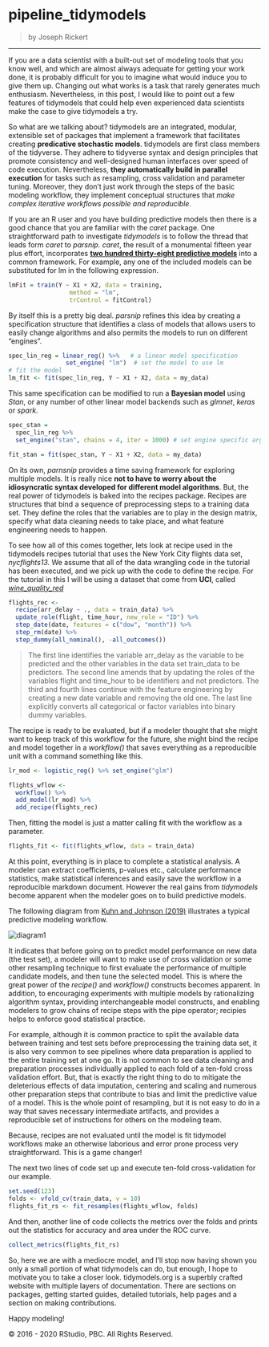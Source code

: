 pipeline\_tidymodels
================

> by Joseph Rickert

-----

If you are a data scientist with a built-out set of modeling tools that
you know well, and which are almost always adequate for getting your
work done, it is probably difficult for you to imagine what would induce
you to give them up. Changing out what works is a task that rarely
generates much enthusiasm. Nevertheless, in this post, I would like to
point out a few features of tidymodels that could help even experienced
data scientists make the case to give tidymodels a try.

So what are we talking about? tidymodels are an integrated, modular,
extensible set of packages that implement a framework that facilitates
creating **predicative stochastic models**. tidymodels are first class
members of the tidyverse. They adhere to tidyverse syntax and design
principles that promote consistency and well-designed human interfaces
over speed of code execution. Nevertheless, **they automatically build
in parallel execution** for tasks such as resampling, cross validation
and parameter tuning. Moreover, they don’t just work through the steps
of the basic modeling workflow, they implement conceptual structures
that *make complex iterative workflows possible and reproducible*.

If you are an R user and you have building predictive models then there
is a good chance that you are familiar with the *caret* package. One
straightforward path to investigate *tidymodels* is to follow the thread
that leads form *caret* to *parsnip.* *caret*, the result of a
monumental fifteen year plus effort, incorporates [**two hundred
thirty-eight predictive
models**](https://topepo.github.io/caret/available-models.html) into a
common framework. For example, any one of the included models can be
substituted for lm in the following expression.

``` r
lmFit = train(Y ~ X1 + X2, data = training, 
                 method = "lm", 
                 trControl = fitControl)
```

By itself this is a pretty big deal. *parsnip* refines this idea by
creating a specification structure that identifies a class of models
that allows users to easily change algorithms and also permits the
models to run on different “engines”.

``` r
spec_lin_reg = linear_reg() %>%   # a linear model specification
                set_engine( "lm")  # set the model to use lm
# fit the model
lm_fit <- fit(spec_lin_reg, Y ~ X1 + X2, data = my_data)
```

This same specification can be modified to run a **Bayesian model**
using *Stan*, or any number of other linear model backends such as
*glmnet*, *keras* or *spark.*

``` r
spec_stan = 
  spec_lin_reg %>%
  set_engine("stan", chains = 4, iter = 1000) # set engine specific arguments

fit_stan = fit(spec_stan, Y ~ X1 + X2, data = my_data)
```

On its own, *parnsnip* provides a time saving framework for exploring
multiple models. It is really nice **not to have to worry about the
idiosyncratic syntax developed for different model algorithms**. But,
the real power of tidymodels is baked into the recipes package. Recipes
are structures that bind a sequence of preprocessing steps to a training
data set. They define the roles that the variables are to play in the
design matrix, specify what data cleaning needs to take place, and what
feature engineering needs to happen.

To see how all of this comes together, lets look at recipe used in the
tidymodels recipes tutorial that uses the New York City flights data
set, *nycflights13.* We assume that all of the data wrangling code in
the tutorial has been executed, and we pick up with the code to define
the recipe. For the tutorial in this I will be using a dataset that come
from **UCI**, called
[*wine\_quality\_red*](https://archive.ics.uci.edu/ml/datasets/Wine+Quality)

``` r
flights_rec <- 
  recipe(arr_delay ~ ., data = train_data) %>% 
  update_role(flight, time_hour, new_role = "ID") %>% 
  step_date(date, features = c("dow", "month")) %>% 
  step_rm(date) %>% 
  step_dummy(all_nominal(), -all_outcomes())
```

> The first line identifies the variable arr\_delay as the variable to
> be predicted and the other variables in the data set train\_data to be
> predictors. The second line amends that by updating the roles of the
> variables flight and time\_hour to be identifiers and not predictors.
> The third and fourth lines continue with the feature engineering by
> creating a new date variable and removing the old one. The last line
> explicitly converts all categorical or factor variables into binary
> dummy variables.

The recipe is ready to be evaluated, but if a modeler thought that she
might want to keep track of this workflow for the future, she might bind
the recipe and model together in a *workflow()* that saves everything as
a reproducible unit with a command something like this.

``` r
lr_mod <- logistic_reg() %>% set_engine("glm")

flights_wflow <- 
  workflow() %>% 
  add_model(lr_mod) %>% 
  add_recipe(flights_rec)
```

Then, fitting the model is just a matter calling fit with the workflow
as a parameter.

``` r
flights_fit <- fit(flights_wflow, data = train_data)
```

At this point, everything is in place to complete a statistical
analysis. A modeler can extract coefficients, p-values etc., calculate
performance statistics, make statistical inferences and easily save the
workflow in a reproducible markdown document. However the real gains
from *tidymodels* become apparent when the modeler goes on to build
predictive models.

The following diagram from [Kuhn and Johnson
(2019)](https://bookdown.org/max/FES/resampling.html) illustrates a
typical predictive modeling
workflow.

![diagram1](https://rviews.rstudio.com/2020/04/21/the-case-for-tidymodels/resampling.svg)

It indicates that before going on to predict model performance on new
data (the test set), a modeler will want to make use of cross validation
or some other resampling technique to first evaluate the performance of
multiple candidate models, and then tune the selected model. This is
where the great power of the *recipe()* and *workflow()* constructs
becomes apparent. In addition, to encouraging experiments with multiple
models by rationalizing algorithm syntax, providing interchangeable
model constructs, and enabling modelers to grow chains of recipe steps
with the pipe operator; recipies helps to enforce good statistical
practice.

For example, although it is common practice to split the available data
between training and test sets before preprocessing the training data
set, it is also very common to see pipelines where data preparation is
applied to the entire training set at one go. It is not common to see
data cleaning and preparation processes individually applied to each
fold of a ten-fold cross validation effort. But, that is exactly the
right thing to do to mitigate the deleterious effects of data
imputation, centering and scaling and numerous other preparation steps
that contribute to bias and limit the predictive value of a model. This
is the whole point of resampling, but it is not easy to do in a way that
saves necessary intermediate artifacts, and provides a reproducible set
of instructions for others on the modeling team.

Because, recipes are not evaluated until the model is fit tidymodel
workflows make an otherwise laborious and error prone process very
straightforward. This is a game changer\!

The next two lines of code set up and execute ten-fold cross-validation
for our example.

``` r
set.seed(123)
folds <- vfold_cv(train_data, v = 10)
flights_fit_rs <- fit_resamples(flights_wflow, folds)
```

And then, another line of code collects the metrics over the folds and
prints out the statistics for accuracy and area under the ROC curve.

``` r
collect_metrics(flights_fit_rs)
```

So, here we are with a mediocre model, and I’ll stop now having shown
you only a small portion of what tidymodels can do, but enough, I hope
to motivate you to take a closer look. tidymodels.org is a superbly
crafted website with multiple layers of documentation. There are
sections on packages, getting started guides, detailed tutorials, help
pages and a section on making contributions.

Happy modeling\!

© 2016 - 2020 RStudio, PBC. All Rights Reserved.

